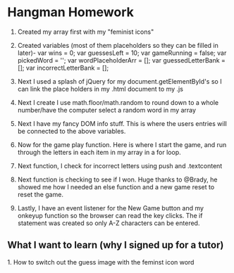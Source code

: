 <h1>Hangman Homework</h1>

1. Created my array first with my "feminist icons"

2. Created variables (most of them placeholders so they can be filled in later)- 
    var wins = 0;
    var guessesLeft = 10;
    var gameRunning = false;
    var pickedWord = ''; 
    var wordPlaceholderArr = [];
    var guessedLetterBank = [];
    var incorrectLetterBank = [];

3. Next I used a splash of jQuery for my document.getElementById's so I can link the place holders in my .html document to my .js

4. Next I create I use math.floor/math.random to round down to a whole number/have the computer select a random word in my array

5. Next I have my fancy DOM info stuff. This is where the users entries will be connected to the above variables. 

6. Now for the game play function. Here is where I start the game, and run through the letters in each item in my array in a for loop. 

7. Next function, I check for incorrect letters using push and .textcontent

8. Next function is checking to see if I won. Huge thanks to @Brady, he showed me how I needed an else function and a new game reset to reset the game. 

9. Lastly, I have an event listener for the New Game button and my onkeyup function so the browser can read the key clicks. The if statement was created so only A-Z characters can be entered.


<H2>What I want to learn (why I signed up for a tutor)</H2>
1. How to switch out the guess image with the feminst icon word



